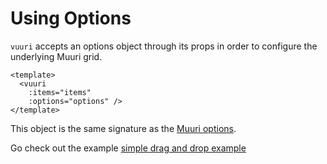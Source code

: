 # Using Options

`vuuri` accepts an options object through its props in order to configure the underlying Muuri grid.

```vue
<template>
  <vuuri
    :items="items"
    :options="options" />
</template>
```

This object is the same signature as the [Muuri options](https://github.com/haltu/muuri#grid-options).

Go check out the example [simple drag and drop example](/guide/simple_drag_drop.html#example)